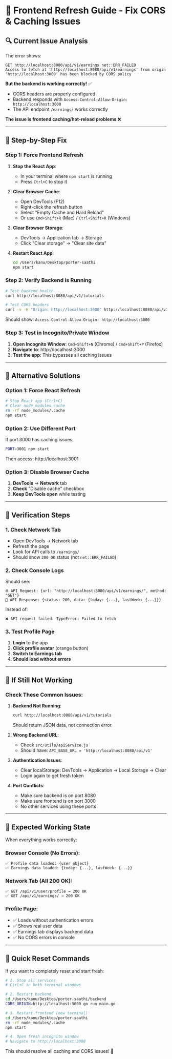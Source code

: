 # 🔄 Frontend Refresh Guide - Fix CORS & Caching Issues

## 🔍 **Current Issue Analysis**

The error shows:
```
GET http://localhost:8080/api/v1/earnings net::ERR_FAILED
Access to fetch at 'http://localhost:8080/api/v1/earnings' from origin 'http://localhost:3000' has been blocked by CORS policy
```

**But the backend is working correctly!** ✅
- CORS headers are properly configured
- Backend responds with `Access-Control-Allow-Origin: http://localhost:3000`
- The API endpoint `/earnings/` works correctly

**The issue is frontend caching/hot-reload problems** ❌

---

## 🚀 **Step-by-Step Fix**

### **Step 1: Force Frontend Refresh**

1. **Stop the React App**:
   - In your terminal where `npm start` is running
   - Press `Ctrl+C` to stop it

2. **Clear Browser Cache**:
   - Open DevTools (F12)
   - Right-click the refresh button
   - Select "Empty Cache and Hard Reload"
   - Or use `Cmd+Shift+R` (Mac) / `Ctrl+Shift+R` (Windows)

3. **Clear Browser Storage**:
   - DevTools → Application tab → Storage
   - Click "Clear storage" → "Clear site data"

4. **Restart React App**:
   ```bash
   cd /Users/kanu/Desktop/porter-saathi
   npm start
   ```

### **Step 2: Verify Backend is Running**

```bash
# Test backend health
curl http://localhost:8080/api/v1/tutorials

# Test CORS headers
curl -v -H "Origin: http://localhost:3000" http://localhost:8080/api/v1/tutorials
```

Should show: `Access-Control-Allow-Origin: http://localhost:3000`

### **Step 3: Test in Incognito/Private Window**

1. **Open Incognito Window**: `Cmd+Shift+N` (Chrome) / `Cmd+Shift+P` (Firefox)
2. **Navigate to**: http://localhost:3000
3. **Test the app**: This bypasses all caching issues

---

## 🔧 **Alternative Solutions**

### **Option 1: Force React Refresh**
```bash
# Stop React app (Ctrl+C)
# Clear node_modules cache
rm -rf node_modules/.cache
npm start
```

### **Option 2: Use Different Port**
If port 3000 has caching issues:
```bash
PORT=3001 npm start
```
Then access: http://localhost:3001

### **Option 3: Disable Browser Cache**
1. **DevTools** → **Network** tab
2. **Check** "Disable cache" checkbox
3. **Keep DevTools open** while testing

---

## 🧪 **Verification Steps**

### **1. Check Network Tab**
- Open DevTools → Network tab
- Refresh the page
- Look for API calls to `/earnings/`
- Should show `200 OK` status (not `net::ERR_FAILED`)

### **2. Check Console Logs**
Should see:
```
🌐 API Request: {url: "http://localhost:8080/api/v1/earnings/", method: "GET"}
📡 API Response: {status: 200, data: {today: {...}, lastWeek: {...}}}
```

Instead of:
```
❌ API request failed: TypeError: Failed to fetch
```

### **3. Test Profile Page**
1. **Login** to the app
2. **Click profile avatar** (orange button)
3. **Switch to Earnings tab**
4. **Should load without errors**

---

## 🚨 **If Still Not Working**

### **Check These Common Issues:**

1. **Backend Not Running**:
   ```bash
   curl http://localhost:8080/api/v1/tutorials
   ```
   Should return JSON data, not connection error.

2. **Wrong Backend URL**:
   - Check `src/utils/apiService.js`
   - Should have: `API_BASE_URL = 'http://localhost:8080/api/v1'`

3. **Authentication Issues**:
   - Clear localStorage: DevTools → Application → Local Storage → Clear
   - Login again to get fresh token

4. **Port Conflicts**:
   - Make sure backend is on port 8080
   - Make sure frontend is on port 3000
   - No other services using these ports

---

## 🎯 **Expected Working State**

When everything works correctly:

### **Browser Console (No Errors)**:
```
✅ Profile data loaded: {user object}
✅ Earnings data loaded: {today: {...}, lastWeek: {...}}
```

### **Network Tab (All 200 OK)**:
```
✅ GET /api/v1/user/profile → 200 OK
✅ GET /api/v1/earnings/ → 200 OK
```

### **Profile Page**:
- ✅ Loads without authentication errors
- ✅ Shows real user data
- ✅ Earnings tab displays backend data
- ✅ No CORS errors in console

---

## 🔄 **Quick Reset Commands**

If you want to completely reset and start fresh:

```bash
# 1. Stop all services
# Ctrl+C in both terminal windows

# 2. Restart backend
cd /Users/kanu/Desktop/porter-saathi/backend
CORS_ORIGIN=http://localhost:3000 go run main.go

# 3. Restart frontend (new terminal)
cd /Users/kanu/Desktop/porter-saathi
rm -rf node_modules/.cache
npm start

# 4. Open fresh incognito window
# Navigate to http://localhost:3000
```

This should resolve all caching and CORS issues! 🚀 